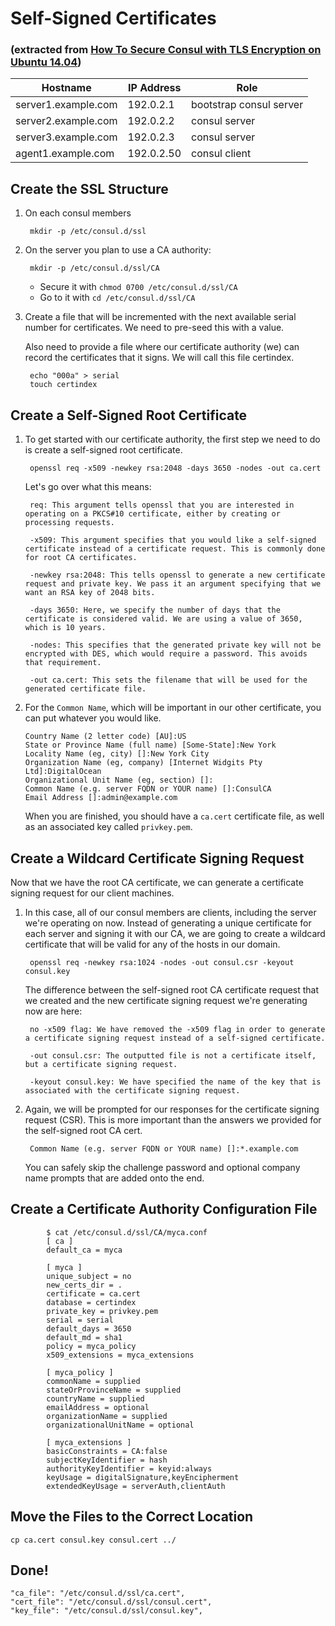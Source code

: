 # Self-Signed Certificates
### (extracted from [How To Secure Consul with TLS Encryption on Ubuntu 14.04](https://www.digitalocean.com/community/tutorials/how-to-secure-consul-with-tls-encryption-on-ubuntu-14-04))

Hostname            | IP Address | Role
------------------- | ---------- | --------------------
server1.example.com | 192.0.2.1  | bootstrap consul server
server2.example.com | 192.0.2.2  | consul server
server3.example.com | 192.0.2.3  | consul server
agent1.example.com  | 192.0.2.50 | consul client


## Create the SSL Structure

1. On each consul members  
  
        mkdir -p /etc/consul.d/ssl

2. On the server you plan to use a CA authority:

        mkdir -p /etc/consul.d/ssl/CA
        
    * Secure it with `chmod 0700 /etc/consul.d/ssl/CA`
    * Go to it with `cd /etc/consul.d/ssl/CA`
    
3. Create a file that will be incremented with the next available serial number for certificates. We need to pre-seed this with a value.

   Also need to provide a file where our certificate authority (we) can record the certificates that it signs. We will call this file certindex.

        echo "000a" > serial
        touch certindex

   
## Create a Self-Signed Root Certificate

1. To get started with our certificate authority, the first step we need to do is create a self-signed root certificate.

        openssl req -x509 -newkey rsa:2048 -days 3650 -nodes -out ca.cert
        
    Let's go over what this means:
    
        req: This argument tells openssl that you are interested in operating on a PKCS#10 certificate, either by creating or processing requests.
        
        -x509: This argument specifies that you would like a self-signed certificate instead of a certificate request. This is commonly done for root CA certificates.
        
        -newkey rsa:2048: This tells openssl to generate a new certificate request and private key. We pass it an argument specifying that we want an RSA key of 2048 bits.
        
        -days 3650: Here, we specify the number of days that the certificate is considered valid. We are using a value of 3650, which is 10 years.
        
        -nodes: This specifies that the generated private key will not be encrypted with DES, which would require a password. This avoids that requirement.
        
        -out ca.cert: This sets the filename that will be used for the generated certificate file.
    
2.  For the `Common Name`, which will be important in our other certificate, you can put whatever you would like.
 
        Country Name (2 letter code) [AU]:US
        State or Province Name (full name) [Some-State]:New York
        Locality Name (eg, city) []:New York City
        Organization Name (eg, company) [Internet Widgits Pty Ltd]:DigitalOcean
        Organizational Unit Name (eg, section) []:
        Common Name (e.g. server FQDN or YOUR name) []:ConsulCA
        Email Address []:admin@example.com

    When you are finished, you should have a `ca.cert` certificate file, as well as an associated key called `privkey.pem`.

## Create a Wildcard Certificate Signing Request

Now that we have the root CA certificate, we can generate a certificate signing request for our client machines.

1. In this case, all of our consul members are clients, including the server we're operating on now. Instead of generating a unique certificate for each server and signing it with our CA, we are going to create a wildcard certificate that will be valid for any of the hosts in our domain.

        openssl req -newkey rsa:1024 -nodes -out consul.csr -keyout consul.key
        
    The difference between the self-signed root CA certificate request that we created and the new certificate signing request we're generating now are here:

		no -x509 flag: We have removed the -x509 flag in order to generate a certificate signing request instead of a self-signed certificate.
		
		-out consul.csr: The outputted file is not a certificate itself, but a certificate signing request.
		
		-keyout consul.key: We have specified the name of the key that is associated with the certificate signing request.

1. Again, we will be prompted for our responses for the certificate signing request (CSR). This is more important than the answers we provided for the self-signed root CA cert.

        Common Name (e.g. server FQDN or YOUR name) []:*.example.com

	You can safely skip the challenge password and optional company name prompts that are added onto the end.
	
## Create a Certificate Authority Configuration File

			$ cat /etc/consul.d/ssl/CA/myca.conf
			[ ca ]
			default_ca = myca
			
			[ myca ]
			unique_subject = no
			new_certs_dir = .
			certificate = ca.cert
			database = certindex
			private_key = privkey.pem
			serial = serial
			default_days = 3650
			default_md = sha1
			policy = myca_policy
			x509_extensions = myca_extensions
			
			[ myca_policy ]
			commonName = supplied
			stateOrProvinceName = supplied
			countryName = supplied
			emailAddress = optional
			organizationName = supplied
			organizationalUnitName = optional
			
			[ myca_extensions ]
			basicConstraints = CA:false
			subjectKeyIdentifier = hash
			authorityKeyIdentifier = keyid:always
			keyUsage = digitalSignature,keyEncipherment
			extendedKeyUsage = serverAuth,clientAuth


## Move the Files to the Correct Location

	cp ca.cert consul.key consul.cert ../
	
	
## Done!

    "ca_file": "/etc/consul.d/ssl/ca.cert",
    "cert_file": "/etc/consul.d/ssl/consul.cert",
    "key_file": "/etc/consul.d/ssl/consul.key",
